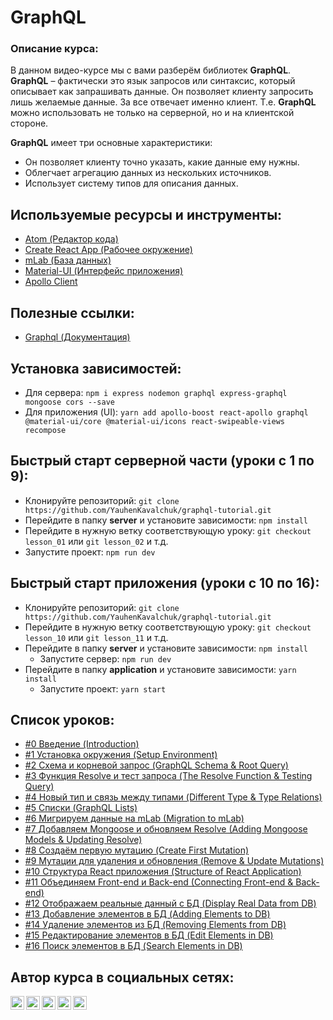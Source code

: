 #  GraphQL

### Описание курса:
В данном видео-курсе мы с вами разберём библиотек **GraphQL**. **GraphQL** – фактически это язык запросов или синтаксис, который описывает как запрашивать данные. Он позволяет клиенту запросить лишь желаемые данные. За все отвечает именно клиент. Т.е. **GraphQL** можно использовать не только на серверной, но и на клиентской стороне.

**GraphQL** имеет три основные характеристики:
- Он позволяет клиенту точно указать, какие данные ему нужны.
- Облегчает агрегацию данных из нескольких источников.
- Использует систему типов для описания данных.

## Используемые ресурсы и инструменты:
- [Atom (Редактор кода)](https://atom.io/)
- [Create React App (Рабочее окружение)](https://github.com/facebook/create-react-app)
- [mLab (База данных)](https://mlab.com)
- [Material-UI (Интерфейс приложения)](https://material-ui.com)
- [Apollo Client](https://www.apollographql.com/docs/react/)

## Полезные ссылки:
- [Graphql (Документация)](https://graphql.org/learn/)

## Установка зависимостей:
- Для сервера: `npm i express nodemon graphql express-graphql mongoose cors --save`
- Для приложения (UI): `yarn add apollo-boost react-apollo graphql @material-ui/core @material-ui/icons react-swipeable-views recompose`

## Быстрый старт серверной части (уроки с 1 по 9):
- Клонируйте репозиторий: `git clone https://github.com/YauhenKavalchuk/graphql-tutorial.git`
- Перейдите в папку **server** и установите зависимости: `npm install`
- Перейдите в нужную ветку соответствующую уроку: `git checkout lesson_01` или `git lesson_02` и т.д.
- Запустите проект: `npm run dev`

## Быстрый старт приложения (уроки с 10 по 16):
- Клонируйте репозиторий: `git clone https://github.com/YauhenKavalchuk/graphql-tutorial.git`
-  Перейдите в нужную ветку соответствующую уроку: `git checkout lesson_10` или `git lesson_11` и т.д.
- Перейдите в папку **server** и установите зависимости: `npm install`
	- Запустите сервер: `npm run dev`
- Перейдите в папку **application** и установите зависимости: `yarn install`
	- Запустите проект: `yarn start`

## Список уроков:
- [#0 Введение (Introduction)](https://youtu.be/kZs7CXrtT-s)
- [#1 Установка окружения (Setup Environment)](https://youtu.be/5h7-LVDoR6s)
- [#2 Схема и корневой запрос (GraphQL Schema & Root Query)](https://youtu.be/L9F_UWf14Ls)
- [#3 Функция Resolve и тест запроса (The Resolve Function & Testing Query)](https://youtu.be/8KmJ_RzJrp8)
- [#4 Новый тип и связь между типами (Different Type & Type Relations)](https://youtu.be/fRRWz92Xgzc)
- [#5 Списки (GraphQL Lists)](https://youtu.be/feI6-RrLlKI)
- [#6 Мигрируем данные на mLab (Migration to mLab)](https://youtu.be/Ks95WahxQd8)
- [#7 Добавляем Mongoose и обновляем Resolve (Adding Mongoose Models & Updating Resolve)](https://youtu.be/VWJf4snWKI4)
- [#8 Создаём первую мутацию (Create First Mutation)](https://youtu.be/3kUE0FKkGxc)
- [#9 Мутации для удаления и обновления (Remove & Update Mutations)](https://youtu.be/PO9Ytyj0xqI)
- [#10 Структура React приложения (Structure of React Application​)](https://youtu.be/4uz9Y4tLpPI)
- [#11 Объединяем Front-end и Back-end (Connecting Front-end & Back-end​)](https://youtu.be/Sl6lpXQZvzI)
- [#12 Отображаем реальные данный с БД (Display Real Data from DB)](https://youtu.be/h8Ujd1v7-n4)
- [#13 Добавление элементов в БД (Adding Elements to DB)](https://youtu.be/R_Virr32ZjU)
- [#14 Удаление элементов из БД (Removing Elements from DB)](https://youtu.be/RwSIsfsCzLI)
- [#15 Редактирование элементов в БД (Edit Elements in DB)](https://youtu.be/UqPPvKOgvbM)
- [#16 Поиск элементов в БД (Search Elements in DB)](https://youtu.be/vK7AIcl9h6k)

## Автор курса в социальных сетях:

[<img align="left" alt="webDev | YouTube" width="22px" src="https://cdn.jsdelivr.net/npm/simple-icons@v3/icons/youtube.svg" />][youtube]
[<img align="left" alt="webDev | Instagram" width="22px" src="https://cdn.jsdelivr.net/npm/simple-icons@v3/icons/instagram.svg" />][instagram]
[<img align="left" alt="webDev | LinkedIn" width="22px" src="https://cdn.jsdelivr.net/npm/simple-icons@v3/icons/linkedin.svg" />][linkedin]
[<img align="left" alt="webDev | VK" width="22px" src="https://cdn.jsdelivr.net/npm/simple-icons@v3/icons/vk.svg" />][vk]
[<img align="left" alt="webDev | Twitter" width="22px" src="https://cdn.jsdelivr.net/npm/simple-icons@v3/icons/twitter.svg" />][twitter]&nbsp;

[youtube]: https://youtube.com/YauhenKavalchuk
[instagram]: https://instagram.com/YauhenKavalchuk
[linkedin]: https://linkedin.com/in/YauhenKavalchuk
[vk]: https://vk.com/YauhenKavalchuk
[twitter]: https://twitter.com/YauhenKavalchuk
